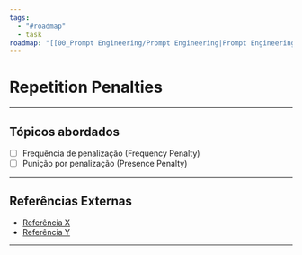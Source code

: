 ```yaml
---
tags:
  - "#roadmap"
  - task
roadmap: "[[00_Prompt Engineering/Prompt Engineering|Prompt Engineering]]"
---
```


# Repetition Penalties

---
## Tópicos abordados

- [ ] Frequência de penalização (Frequency Penalty)
- [ ] Punição por penalização (Presence Penalty)

---

## Referências Externas
- [Referência X](https://google.com)
- [Referência Y](https://google.com)

---

